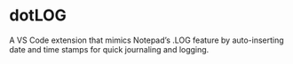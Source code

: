 # dotLOG
A VS Code extension that mimics Notepad’s .LOG feature by auto-inserting date and time stamps for quick journaling and logging.

